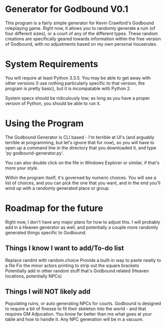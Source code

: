 # Generator for Godbound V0.1

This program is a fairly simple generator for Kevin Crawford's Godbound roleplaying game.  Right now, it allows you to randomly generate a ruin (of four different sizes), or a court of any of the different types.  These random creations are specifically geared towards information within the free version of Godbound, with no adjustments based on my own personal houserules.

# System Requirements
You will require at least Python 3.3.5.  You may be able to get away with other versions (I use nothing particularly specific to that version, the program is pretty basic), but it is incompatable with Python 2.

System specs should be ridiculously low; as long as you have a proper version of Python, you should be able to run it.

# Using the Program
The Godbound Generator is CLI based - I'm terrible at UI's (and arguably terrible at programming, but let's ignore that for now), so you will have to open up a command line in the directory that you downloaded it, and type 'py godbound-generator.py'.

You can also double click on the file in Windows Explorer or similar, if that's more your style.

Within the program itself, it's governed by numeric choices.  You will see a list of choices, and you can pick the one that you want, and in the end you'll wind up with a randomly generated place or group.

# Roadmap for the future
Right now, I don't have any major plans for how to adjust this.  I will probably add in a Heaven generator as well, and potentially a couple more randomly generated things specific to Godbound.

## Things I know I want to add/To-do list
Replace randint with random.choice
Provide a built-in way to paste neatly to a file
Fix the minor actors printing to strip out the square brackets
Potentially add in other random stuff that's Godbound related (Heaven locations, potentially NPCs)

## Things I will NOT likely add
Populating ruins, or auto generating NPCs for courts.  Godbound is designed to require a bit of finesse to fit their skeleton into the world - and that requires GM Adjucation.  You know far better than me what goes at your table and how to handle it.  Any NPC generation will be in a vacuum.
